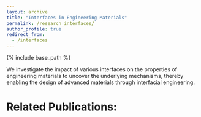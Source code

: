 ```yaml
---
layout: archive
title: "Interfaces in Engineering Materials"
permalink: /research_interfaces/
author_profile: true
redirect_from:
  - /interfaces
---
```


{% include base_path %}


We investigate the impact of various interfaces on the properties of engineering materials to uncover the underlying mechanisms, thereby enabling the design of advanced materials through interfacial engineering.

Related Publications:  
======
